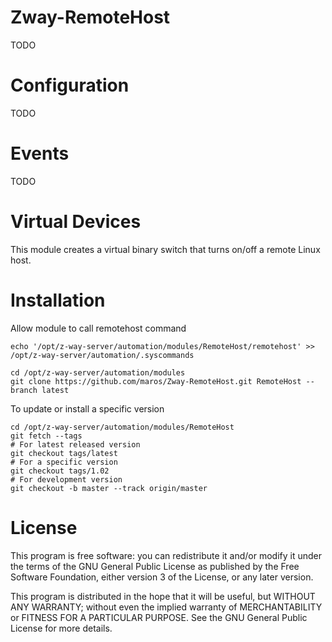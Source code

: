 # Zway-RemoteHost

TODO

# Configuration

TODO

# Events

TODO

# Virtual Devices

This module creates a virtual binary switch that turns on/off a remote Linux
host.

# Installation

Allow module to call remotehost command

```shell
echo '/opt/z-way-server/automation/modules/RemoteHost/remotehost' >> /opt/z-way-server/automation/.syscommands
```

```shell
cd /opt/z-way-server/automation/modules
git clone https://github.com/maros/Zway-RemoteHost.git RemoteHost --branch latest
```

To update or install a specific version
```shell
cd /opt/z-way-server/automation/modules/RemoteHost
git fetch --tags
# For latest released version
git checkout tags/latest
# For a specific version
git checkout tags/1.02
# For development version
git checkout -b master --track origin/master
```

# License

This program is free software: you can redistribute it and/or modify
it under the terms of the GNU General Public License as published by
the Free Software Foundation, either version 3 of the License, or any 
later version.

This program is distributed in the hope that it will be useful,
but WITHOUT ANY WARRANTY; without even the implied warranty of
MERCHANTABILITY or FITNESS FOR A PARTICULAR PURPOSE. See the
GNU General Public License for more details.
